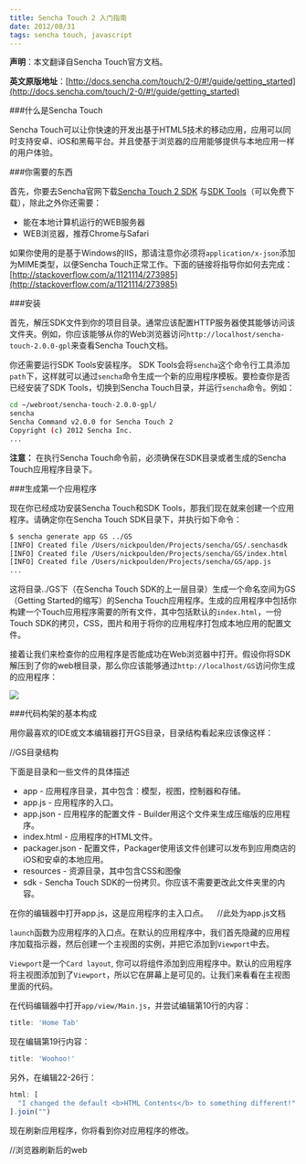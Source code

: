 ```yaml
---
title: Sencha Touch 2 入门指南
date: 2012/08/31
tags: sencha touch, javascript
---
```


**声明**：本文翻译自Sencha Touch官方文档。

**英文原版地址**：[http://docs.sencha.com/touch/2-0/#!/guide/getting_started](http://docs.sencha.com/touch/2-0/#!/guide/getting_started)

###什么是Sencha Touch

Sencha
Touch可以让你快速的开发出基于HTML5技术的移动应用，应用可以同时支持安卓、iOS和黑莓平台。并且使基于浏览器的应用能够提供与本地应用一样的用户体验。

###你需要的东西
	
首先，你要去Sencha官网下载[Sencha Touch 2 SDK](http://www.sencha.com/products/touch/download/) 与[SDK Tools](http://www.sencha.com/products/sdk-tools/download)（可以免费下载），除此之外你还需要：
	
* 能在本地计算机运行的WEB服务器
* WEB浏览器，推荐Chrome与Safari

如果你使用的是基于Windows的IIS，那请注意你必须将`application/x-json`添加为MIME类型，以便Sencha Touch正常工作。下面的链接将指导你如何去完成：[http://stackoverflow.com/a/1121114/273985](http://stackoverflow.com/a/1121114/273985)

###安装

首先，解压SDK文件到你的项目目录。通常应该配置HTTP服务器使其能够访问该文件夹。例如，你应该能够从你的Web浏览器访问`http://localhost/sencha-touch-2.0.0-gpl`来查看Sencha Touch文档。

你还需要运行SDK Tools安装程序。 SDK Tools会将`sencha`这个命令行工具添加`path`下，这样就可以通过`sencha`命令生成一个新的应用程序模板。要检查你是否已经安装了SDK Tools，切换到Sencha Touch目录，并运行`sencha`命令。例如：

```bash
cd ~/webroot/sencha-touch-2.0.0-gpl/
sencha
Sencha Command v2.0.0 for Sencha Touch 2
Copyright (c) 2012 Sencha Inc.
...
```

**注意：** 在执行Sencha Touch命令前，必须确保在SDK目录或者生成的Sencha Touch应用程序目录下。

###生成第一个应用程序

现在你已经成功安装Sencha Touch和SDK Tools，那我们现在就来创建一个应用程序。请确定你在Sencha Touch SDK目录下，并执行如下命令：

```bash
$ sencha generate app GS ../GS
[INFO] Created file /Users/nickpoulden/Projects/sencha/GS/.senchasdk
[INFO] Created file /Users/nickpoulden/Projects/sencha/GS/index.html
[INFO] Created file /Users/nickpoulden/Projects/sencha/GS/app.js
...
```

这将目录../GS下（在Sencha Touch SDK的上一层目录）生成一个命名空间为GS（Getting Started的缩写）的Sencha Touch应用程序。生成的应用程序中包括你构建一个Touch应用程序需要的所有文件，其中包括默认的`index.html`，一份Touch SDK的拷贝，CSS，图片和用于将你的应用程序打包成本地应用的配置文件。

接着让我们来检查你的应用程序是否能成功在Web浏览器中打开。假设你将SDK解压到了你的web根目录，那么你应该能够通过`http://localhost/GS`访问你生成的应用程序：

![](/images/blog/201208310101.png)
	
###代码构架的基本构成

用你最喜欢的IDE或文本编辑器打开GS目录，目录结构看起来应该像这样：

//GS目录结构

下面是目录和一些文件的具体描述

* app - 应用程序目录，其中包含：模型，视图，控制器和存储。
* app.js - 应用程序的入口。
* app.json - 应用程序的配置文件 -
  Builder用这个文件来生成压缩版的应用程序。
* index.html - 应用程序的HTML文件。
* packager.json - 配置文件，Packager使用该文件创建可以发布到应用商店的iOS和安卓的本地应用。
* resources - 资源目录，其中包含CSS和图像
* sdk - Sencha Touch SDK的一份拷贝。你应该不需要更改此文件夹里的内容。

在你的编辑器中打开app.js，这是应用程序的主入口点。
  
//此处为app.js文档

`launch`函数为应用程序的入口点。在默认的应用程序中，我们首先隐藏的应用程序加载指示器，然后创建一个主视图的实例，并把它添加到`Viewport`中去。

`Viewport`是一个`Card layout`, 你可以将组件添加到应用程序中。默认的应用程序将主视图添加到了`Viewport`，所以它在屏幕上是可见的。让我们来看看在主视图里面的代码。

在代码编辑器中打开`app/view/Main.js`，并尝试编辑第10行的内容：

```javascript
title: 'Home Tab'
```

现在编辑第19行内容：

```javascript
title: 'Woohoo!'
```

另外，在编辑22-26行：
 
```javascript
html: [
  "I changed the default <b>HTML Contents</b> to something different!"
].join("")
```

现在刷新应用程序，你将看到你对应用程序的修改。

//浏览器刷新后的web

